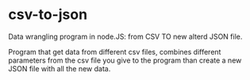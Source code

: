 # csv-to-json
Data wrangling program in node.JS: from CSV TO new alterd JSON file.

Program that get data from different csv files, combines different parameters from the csv file you give to the program
than create a new JSON file with all the new data. 

